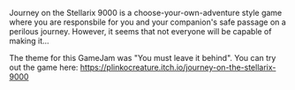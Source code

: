 Journey on the Stellarix 9000 is a choose-your-own-adventure style game where you are responsbile for you and your companion's safe passage on a perilous journey. However, it seems that not everyone will be capable of making it...

The theme for this GameJam was "You must leave it behind". You can try out the game here: https://plinkocreature.itch.io/journey-on-the-stellarix-9000
